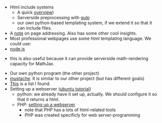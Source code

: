 * Html include systems 
  * A quick [overview](https://css-tricks.com/the-simplest-ways-to-handle-html-includes/))
  * Serverside preprocessing with [gulp](https://gulpjs.com/)
  * our own python-based templating system, if we extend it so that it can include files.
* A [note](https://stackoverflow.com/questions/24543101/how-to-create-a-subpage-on-a-website) on page addressing. Also has some other cool insights. 
* Most professional webpages use some html templating language. We could use:
 * [node.js](https://nodejs.org/en/)
  - this is also useful because it can provide serverside math-rendering capacity for MathJax.
 * Our own python program (the other project)
 * [mustache](https://mustache.github.io/). It is similar to our other project (but has different goals)
 * [This](https://colorlib.com/wp/top-templating-engines-for-javascript/) is a list I found.
* Setting up a webserver ([ubuntu tutorial](https://www.digitalocean.com/community/tutorials/how-to-install-linux-apache-mysql-php-lamp-stack-on-ubuntu-16-04))
  * python: we already have it set up, actually. We should configure it so that it returns a html.
  * PHP: [setting up a webserver](https://www.php.net/manual/en/install.php)
    - note that PHP has a lots of html-related tools 
    - PHP was created specificly for web server-programming
